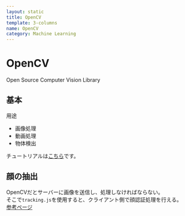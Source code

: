 ```yaml
---
layout: static
title: OpenCV
template: 3-columns
name: OpenCV
category: Machine Learning
---
```


# OpenCV
Open Source Computer Vision  Library

## 基本

用途
- 画像処理
- 動画処理
- 物体検出

チュートリアルは[こちら](http://labs.eecs.tottori-u.ac.jp/sd/Member/oyamada/OpenCV/html/py_tutorials/py_tutorials.html)です。

## 顔の抽出

OpenCVだとサーバーに画像を送信し、処理しなければならない。  
そこで`tracking.js`を使用すると、クライアント側で顔認証処理を行える。  
[参考ページ](https://book.mynavi.jp/manatee/detail/id=99887)
